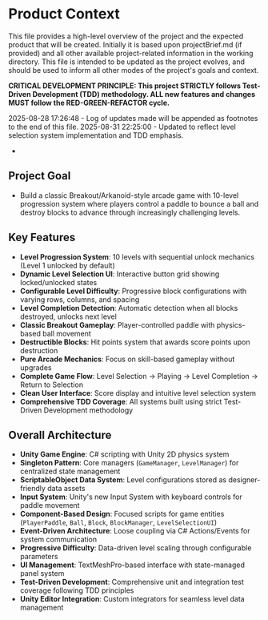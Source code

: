 # Product Context

This file provides a high-level overview of the project and the expected product that will be created. Initially it is based upon projectBrief.md (if provided) and all other available project-related information in the working directory. This file is intended to be updated as the project evolves, and should be used to inform all other modes of the project's goals and context.

**CRITICAL DEVELOPMENT PRINCIPLE: This project STRICTLY follows Test-Driven Development (TDD) methodology. ALL new features and changes MUST follow the RED-GREEN-REFACTOR cycle.**

2025-08-28 17:26:48 - Log of updates made will be appended as footnotes to the end of this file.
2025-08-31 22:25:00 - Updated to reflect level selection system implementation and TDD emphasis.

*

## Project Goal

*   Build a classic Breakout/Arkanoid-style arcade game with 10-level progression system where players control a paddle to bounce a ball and destroy blocks to advance through increasingly challenging levels.

## Key Features

*   **Level Progression System**: 10 levels with sequential unlock mechanics (Level 1 unlocked by default)
*   **Dynamic Level Selection UI**: Interactive button grid showing locked/unlocked states
*   **Configurable Level Difficulty**: Progressive block configurations with varying rows, columns, and spacing
*   **Level Completion Detection**: Automatic detection when all blocks destroyed, unlocks next level
*   **Classic Breakout Gameplay**: Player-controlled paddle with physics-based ball movement
*   **Destructible Blocks**: Hit points system that awards score points upon destruction
*   **Pure Arcade Mechanics**: Focus on skill-based gameplay without upgrades
*   **Complete Game Flow**: Level Selection → Playing → Level Completion → Return to Selection
*   **Clean User Interface**: Score display and intuitive level selection system
*   **Comprehensive TDD Coverage**: All systems built using strict Test-Driven Development methodology

## Overall Architecture

*   **Unity Game Engine**: C# scripting with Unity 2D physics system
*   **Singleton Pattern**: Core managers (`GameManager`, `LevelManager`) for centralized state management
*   **ScriptableObject Data System**: Level configurations stored as designer-friendly data assets
*   **Input System**: Unity's new Input System with keyboard controls for paddle movement
*   **Component-Based Design**: Focused scripts for game entities (`PlayerPaddle`, `Ball`, `Block`, `BlockManager`, `LevelSelectionUI`)
*   **Event-Driven Architecture**: Loose coupling via C# Actions/Events for system communication
*   **Progressive Difficulty**: Data-driven level scaling through configurable parameters
*   **UI Management**: TextMeshPro-based interface with state-managed panel system
*   **Test-Driven Development**: Comprehensive unit and integration test coverage following TDD principles
*   **Unity Editor Integration**: Custom integrators for seamless level data management